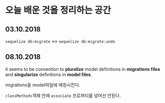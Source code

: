 오늘 배운 것을 정리하는 공간
====

## 03.10.2018
```sequelize db:migrate``` <-> ```sequelize db:migrate:undo```

## 08.10.2018
it seems to be convention to __pluralize__ model definitions in __migrations files__ and __singularize__ definitions in __model files__.

migrations을 model파일에 매칭시킨다.

```classMethods```객체 안에 ```associate``` 프로퍼티를 넣어선 안된다.